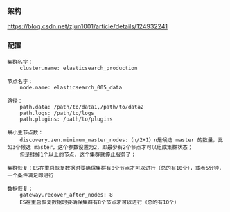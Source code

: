 ### 架构

https://blog.csdn.net/zjun1001/article/details/124932241

### 

### 配置


    集群名字：
        cluster.name: elasticsearch_production
    
    节点名字：
        node.name: elasticsearch_005_data
    
    路径：
        path.data: /path/to/data1,/path/to/data2 
        path.logs: /path/to/logs
        path.plugins: /path/to/plugins
    
    最小主节点数：
        discovery.zen.minimum_master_nodes:（n/2+1）n是候选 master 的数量，比如3个候选 master，这个参数设置为2，即最少有2个节点才可以组成集群状态；
        但是挂掉1个以上的节点，这个集群就停止服务了；
        
    集群恢复：ES在重启恢复数据时要确保集群有8个节点才可以进行（总的有10个），或者5分钟，一个条件满足即进行
    
    数据恢复；
        gateway.recover_after_nodes: 8 
        ES在重启恢复数据时要确保集群有8个节点才可以进行（总的有10个）
